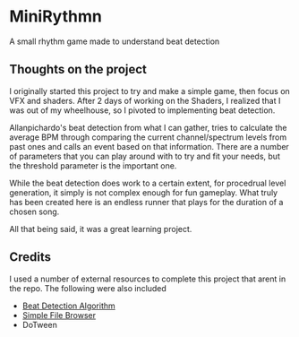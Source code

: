 # MiniRythmn
A small rhythm game made to understand beat detection

## Thoughts on the project

I originally started this project to try and make a simple game, then focus on VFX and shaders. After 2 days of working on the Shaders, I realized that I was out of my wheelhouse, so I pivoted to implementing beat detection. 

Allanpichardo's beat detection from what I can gather, tries to calculate the average BPM through comparing the current channel/spectrum levels from past ones and calls an event based on that information. There are a number of parameters that you can play around with to try and fit your needs, but the threshold parameter is the important one. 

While the beat detection does work to a certain extent, for procedrual level generation, it simply is not complex enough for fun gameplay. What truly has been created here is an endless runner that plays for the duration of a chosen song. 

All that being said, it was a great learning project.

## Credits
I used a number of external resources to complete this project that arent in the repo. The following were also included
+ [Beat Detection Algorithm](https://github.com/allanpichardo/Unity-Beat-Detection)
+ [Simple File Browser](https://github.com/yasirkula/UnitySimpleFileBrowser)
+ DoTween
